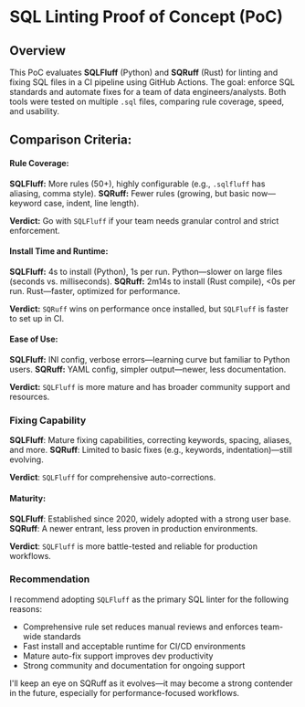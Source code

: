 # SQL Linting Proof of Concept (PoC)

## Overview
This PoC evaluates **SQLFluff** (Python) and **SQRuff** (Rust) for linting and fixing SQL files in a CI pipeline using GitHub Actions. The goal: enforce SQL standards and automate fixes for a team of data engineers/analysts. Both tools were tested on multiple `.sql` files, comparing rule coverage, speed, and usability.

## Comparison Criteria:

#### Rule Coverage:
**SQLFluff:** More rules (50+), highly configurable (e.g., `.sqlfluff` has aliasing, comma style).
**SQRuff:** Fewer rules (growing, but basic now—keyword case, indent, line length).

**Verdict:** Go with `SQLFluff` if your team needs granular control and strict enforcement.

#### Install Time and Runtime:
**SQLFluff:** 4s to install (Python), 1s per run. Python—slower on large files (seconds vs. milliseconds).
**SQRuff:** 2m14s to install (Rust compile), <0s per run. Rust—faster, optimized for performance.

**Verdict:** `SQRuff` wins on performance once installed, but `SQLFluff` is faster to set up in CI.

#### Ease of Use:
**SQLFluff:** INI config, verbose errors—learning curve but familiar to Python users.
**SQRuff:** YAML config, simpler output—newer, less documentation.

**Verdict:** `SQLFluff` is more mature and has broader community support and resources.

### Fixing Capability
**SQLFluff**: Mature fixing capabilities, correcting keywords, spacing, aliases, and more.
**SQRuff**: Limited to basic fixes (e.g., keywords, indentation)—still evolving.

**Verdict**: `SQLFluff` for comprehensive auto-corrections.

#### Maturity:
**SQLFluff**: Established since 2020, widely adopted with a strong user base.
**SQRuff**: A newer entrant, less proven in production environments.

**Verdict**: `SQLFluff` is more battle-tested and reliable for production workflows.

### Recommendation
I recommend adopting `SQLFluff` as the primary SQL linter for the following reasons:

- Comprehensive rule set reduces manual reviews and enforces team-wide standards
- Fast install and acceptable runtime for CI/CD environments
- Mature auto-fix support improves dev productivity
- Strong community and documentation for ongoing support

I'll keep an eye on SQRuff as it evolves—it may become a strong contender in the future, especially for performance-focused workflows.